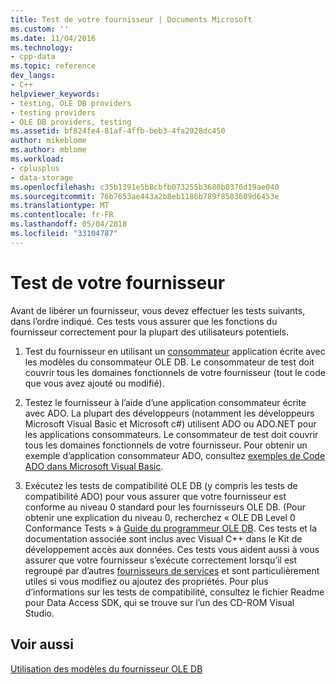 ```yaml
---
title: Test de votre fournisseur | Documents Microsoft
ms.custom: ''
ms.date: 11/04/2016
ms.technology:
- cpp-data
ms.topic: reference
dev_langs:
- C++
helpviewer_keywords:
- testing, OLE DB providers
- testing providers
- OLE DB providers, testing
ms.assetid: bf824fe4-81af-4ffb-beb3-4fa2928dc450
author: mikeblome
ms.author: mblome
ms.workload:
- cplusplus
- data-storage
ms.openlocfilehash: c35b1391e5b8cbfb073255b3680b0376d19ae040
ms.sourcegitcommit: 76b7653ae443a2b8eb1186b789f8503609d6453e
ms.translationtype: MT
ms.contentlocale: fr-FR
ms.lasthandoff: 05/04/2018
ms.locfileid: "33104787"
---
```

# <a name="testing-your-provider"></a>Test de votre fournisseur
Avant de libérer un fournisseur, vous devez effectuer les tests suivants, dans l’ordre indiqué. Ces tests vous assurer que les fonctions du fournisseur correctement pour la plupart des utilisateurs potentiels.  
  
1.  Test du fournisseur en utilisant un [consommateur](../../data/oledb/creating-an-ole-db-consumer.md) application écrite avec les modèles du consommateur OLE DB. Le consommateur de test doit couvrir tous les domaines fonctionnels de votre fournisseur (tout le code que vous avez ajouté ou modifié).  
  
2.  Testez le fournisseur à l’aide d’une application consommateur écrite avec ADO. La plupart des développeurs (notamment les développeurs Microsoft Visual Basic et Microsoft c#) utilisent ADO ou ADO.NET pour les applications consommateurs. Le consommateur de test doit couvrir tous les domaines fonctionnels de votre fournisseur. Pour obtenir un exemple d’application consommateur ADO, consultez [exemples de Code ADO dans Microsoft Visual Basic](https://msdn.microsoft.com/en-us/library/ms807514.aspx).  
  
3.  Exécutez les tests de compatibilité OLE DB (y compris les tests de compatibilité ADO) pour vous assurer que votre fournisseur est conforme au niveau 0 standard pour les fournisseurs OLE DB. (Pour obtenir une explication du niveau 0, recherchez « OLE DB Level 0 Conformance Tests » à [Guide du programmeur OLE DB](http://go.microsoft.com/fwlink/p/?linkid=121548). Ces tests et la documentation associée sont inclus avec Visual C++ dans le Kit de développement accès aux données. Ces tests vous aident aussi à vous assurer que votre fournisseur s’exécute correctement lorsqu’il est regroupé par d’autres [fournisseurs de services](../../data/oledb/ole-db-resource-pooling-and-services.md) et sont particulièrement utiles si vous modifiez ou ajoutez des propriétés. Pour plus d’informations sur les tests de compatibilité, consultez le fichier Readme pour Data Access SDK, qui se trouve sur l’un des CD-ROM Visual Studio.  
  
## <a name="see-also"></a>Voir aussi  
 [Utilisation des modèles du fournisseur OLE DB](../../data/oledb/working-with-ole-db-provider-templates.md)